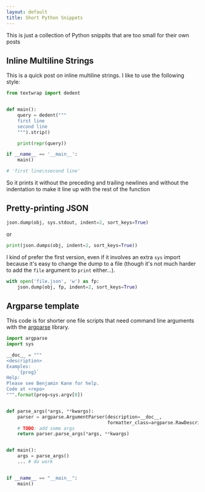 ```yaml
---
layout: default
title: Short Python Snippets
---
```


This is just a collection of Python snippits that are too small for their own posts

## Inline Multiline Strings

This is a quick post on inline multiline strings. I like to use the following style:


```python
from textwrap import dedent


def main():
    query = dedent("""
    first line
    second line
    """).strip()

    print(repr(query))

if __name__ == '__main__':
    main()

# 'first line\nsecond line'
```

So it prints it without the preceding and trailing newlines and without the indentation to make it line up with the rest of the function

## Pretty-printing JSON

```python
json.dump(obj, sys.stdout, indent=2, sort_keys=True)
```

or

```python
print(json.dumps(obj, indent=2, sort_keys=True))
```

I kind of prefer the first version, even if it involves an extra `sys` import because it's easy to change the dump to a file (though it's not much harder to add the `file` argument to `print` either...).

```python
with open('file.json', 'w') as fp:
    json.dump(obj, fp, indent=2, sort_keys=True)
```

## Argparse template

This code is for shorter one file scripts that need command line arguments with
the [argparse](https://docs.python.org/3/library/argparse.html) library.

```python
import argparse
import sys

__doc__ = """
<description>
Examples:
    `{prog}`
Help:
Please see Benjamin Kane for help.
Code at <repo>
""".format(prog=sys.argv[0])


def parse_args(*args, **kwargs):
    parser = argparse.ArgumentParser(description=__doc__,
                                     formatter_class=argparse.RawDescriptionHelpFormatter)
    # TODO: add some args
    return parser.parse_args(*args, **kwargs)


def main():
    args = parse_args()
    ... # do work


if __name__ == "__main__":
    main()
```
